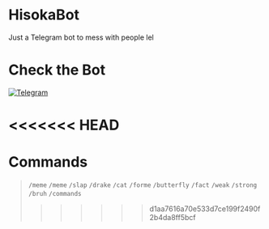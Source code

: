# HisokaBot
Just a Telegram bot to mess with people lel
# Check the Bot
[![Telegram](https://img.shields.io/badge/Open%20on%20Telegram-Hisoka-red?style=for-the-badge&logo=telegram)](https://t.me/hisokaDankBot)

<<<<<<< HEAD
=======
# Commands
>`/meme`
>`/meme`
>`/slap`
>`/drake`
>`/cat`
>`/forme`
>`/butterfly`
>`/fact`
>`/weak`
>`/strong`
>`/bruh`
>`/commands`
>>>>>>> d1aa7616a70e533d7ce199f2490f2b4da8ff5bcf
